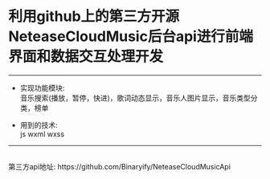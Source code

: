 

利用github上的第三方开源NeteaseCloudMusic后台api进行前端界面和数据交互处理开发
==
***

* 实现功能模块: <br/>
  音乐搜索(播放，暂停，快进)，歌词动态显示，音乐人图片显示，音乐类型分类，榜单

* 用到的技术: <br/>js wxml wxss

---
<br/>
第三方api地址: https://github.com/Binaryify/NeteaseCloudMusicApi
